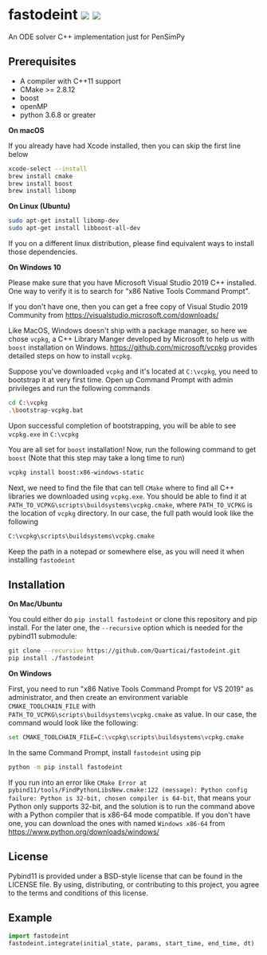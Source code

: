 # fastodeint ![](https://img.shields.io/badge/python-3.6.8-orange) ![](https://img.shields.io/badge/c%2B%2B-11-blue)

An ODE solver C++ implementation just for PenSimPy

## Prerequisites

* A compiler with C++11 support
* CMake >= 2.8.12
* boost
* openMP
* python 3.6.8 or greater

**On macOS**

If you already have had Xcode installed, then you can skip the first line below
```bash
xcode-select --install
brew install cmake
brew install boost
brew install libomp
```

**On Linux (Ubuntu)**
```bash
sudo apt-get install libomp-dev
sudo apt-get install libboost-all-dev
```
If you on a different linux distribution, please find equivalent ways to install those dependencies.

**On Windows 10**

Please make sure that you have Microsoft Visual Studio 2019 C++ installed. One way to verify it is to search for 
"x86 Native Tools Command Prompt". 

If you don't have one, then you can get a free copy of Visual Studio 2019 Community from 
https://visualstudio.microsoft.com/downloads/

Like MacOS, Windows doesn't ship with a package manager, so here we chose `vcpkg`, a C++ Library Manger developed by Microsoft
to help us with `boost` installation on Windows. https://github.com/microsoft/vcpkg provides detailed steps on
how to install `vcpkg`.

Suppose you've downloaded `vcpkg` and it's located at `C:\vcpkg`, you need to bootstrap it at very first time. Open up
Command Prompt with admin privileges and run the following commands 
```bash
cd C:\vcpkg
.\bootstrap-vcpkg.bat
```
Upon successful completion of bootstrapping, you will be able to see `vcpkg.exe` in `C:\vcpkg`

You are all set for `boost` installation! Now, run the following command to get `boost` 
(Note that this step may take a long time to run)
```bash
vcpkg install boost:x86-windows-static 
```
Next, we need to find the file that can tell `CMake` where to find all C++ libraries we downloaded using
`vcpkg.exe`. You should be able to find it at `PATH_TO_VCPKG\scripts\buildsystems\vcpkg.cmake`, where `PATH_TO_VCPKG` is the location
of `vcpkg` directory. In our case, the full path would look like the following

```bash
C:\vcpkg\scripts\buildsystems\vcpkg.cmake
```
Keep the path in a notepad or somewhere else, as you will need it when installing `fastodeint`


## Installation

**On Mac/Ubuntu**

You could either do `pip install fastodeint` or clone this repository and pip install. 
For the later one,  the `--recursive` option which is needed for the pybind11 submodule:

```bash
git clone --recursive https://github.com/Quarticai/fastodeint.git
pip install ./fastodeint
```

**On Windows**

First, you need to run "x86 Native Tools Command Prompt for VS 2019" as administrator,
and then create an environment variable `CMAKE_TOOLCHAIN_FILE` with `PATH_TO_VCPKG\scripts\buildsystems\vcpkg.cmake`
as value. In our case, the command would look like the following:
```bash
set CMAKE_TOOLCHAIN_FILE=C:\vcpkg\scripts\buildsystems\vcpkg.cmake
```
In the same Command Prompt, install `fastodeint` using pip
```bash
python -m pip install fastodeint
```

If you run into an error like `CMake Error at pybind11/tools/FindPythonLibsNew.cmake:122 (message):
 Python config failure: Python is 32-bit, chosen compiler is 64-bit`, that means your Python only supports 32-bit,
and the solution is to run the command above with a Python compiler that is x86-64 mode compatible. If you don't have one, 
you can download the ones with named `Windows x86-64` from https://www.python.org/downloads/windows/

## License

Pybind11 is provided under a BSD-style license that can be found in the LICENSE
file. By using, distributing, or contributing to this project, you agree to the
terms and conditions of this license.


## Example

```python
import fastodeint
fastodeint.integrate(initial_state, params, start_time, end_time, dt)
```
